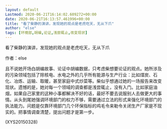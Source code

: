```yaml
---
layout: default
Lastmod: 2020-06-21T16:14:02.609272+00:00
date: 2020-06-21T16:13:57.461996+00:00
title: "看了柴静的演讲，发现她的观点是老虎吃天，无从下爪"
author: "else"
tags: [环境部,胡编,论证,浅尝辄止,改变现状]
---
```


看了柴静的演讲，发现她的观点是老虎吃天，无从下爪

作者：else

且不说她开场白胡编故事、论证中胡编数据，只考虑柴想要论证的观点。她所涉及的污染领域包括了除核电、水电之外的几乎所有能源与生产行业：比如煤炭、石化、冶炼、运输、取暖，甚至家庭中式炒菜等。柴似乎想通过她的一场报告来改变现状。遗憾的是，她对每一个领域的调查都是浅尝辄止，没有入门。比如家庭油烟，如果自己家里的这种小事都解决不好的话，最好不要去说服别人去做更大的事情。从头到尾她强调环境部门的权力不够，需要通过立法的形式来强化环境部门的执法能力。问题是仅靠环境部门几个环保指标的鸡毛令来勒令关闭生产厂家是不现实的。把事情调查清楚，提出问题才是第一步。

(XYS20150328)

